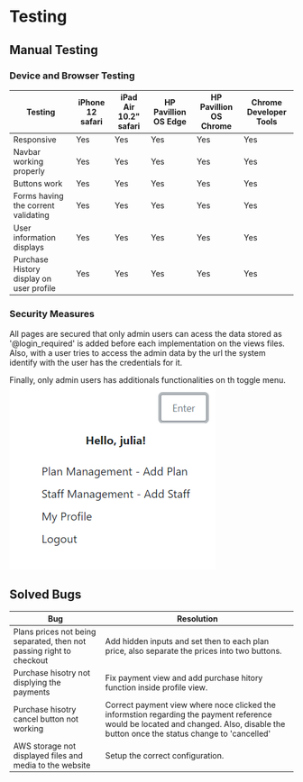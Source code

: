 # Testing

## Manual Testing

### Device and Browser Testing

|**Testing**|**iPhone 12 safari**|**iPad Air 10.2" safari**|**HP Pavillion OS Edge**|**HP Pavillion OS Chrome**|**Chrome Developer Tools**|
|-----|-----|-----|-----|-----|-----|
|Responsive|Yes|Yes|Yes|Yes|Yes|
|Navbar working properly|Yes|Yes|Yes|Yes|Yes|
|Buttons work|Yes|Yes|Yes|Yes|Yes|
|Forms having the corrent validating|Yes|Yes|Yes|Yes|Yes|
|User information displays|Yes|Yes|Yes|Yes|Yes|
|Purchase History display on user profile|Yes|Yes|Yes|Yes|Yes|

### Security Measures 
All pages are secured that only admin users can acess the data stored as '@login_required' is added before each implementation on the views files. Also, with a user tries to access the admin data by the url the system identify with the user has the credentials for it. 

Finally, only admin users has additionals functionalities on th toggle menu.
![Admin Menu](</media/documentation_images/Screenshot 2024-06-21 022526.png>)

## Solved Bugs

|**Bug**|**Resolution**|
|-----|-----|
|Plans prices not being separated, then not passing right to checkout| Add hidden inputs and set then to each plan price, also separate the prices into two buttons.
|Purchase hisotry not displying the payments| Fix payment view and add purchase hitory function inside profile view.
|Purchase hisotry cancel button not working| Correct payment view where noce clicked the informstion regarding the payment reference would be located and changed. Also, disable the button once the status change to 'cancelled'
|AWS storage not displayed files and media to the website| Setup the correct configuration.